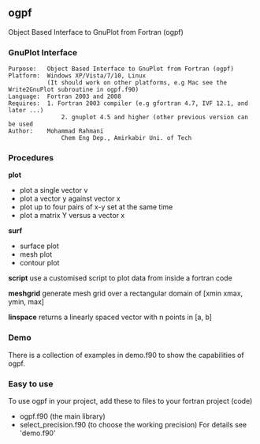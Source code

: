## ogpf
Object Based Interface to GnuPlot from Fortran (ogpf)

### GnuPlot Interface

	Purpose:   Object Based Interface to GnuPlot from Fortran (ogpf)
	Platform:  Windows XP/Vista/7/10, Linux
			   (It should work on other platforms, e.g Mac see the Write2GnuPlot subroutine in ogpf.f90)
	Language:  Fortran 2003 and 2008
	Requires:  1. Fortran 2003 compiler (e.g gfortran 4.7, IVF 12.1, and later ...)
			       2. gnuplot 4.5 and higher (other previous version can be used
	Author:    Mohammad Rahmani
			       Chem Eng Dep., Amirkabir Uni. of Tech

### Procedures
**plot**

* plot a single vector v
* plot a vector y against vector x
* plot up to four pairs of x-y set at the same time
* plot a matrix Y versus a vector x

**surf**

* surface plot
* mesh plot
* contour plot

**script**
  use a customised script to plot data from inside a fortran code
 
**meshgrid**
  generate mesh grid over a rectangular domain of [xmin xmax, ymin, max]
 
**linspace**
  returns a linearly spaced vector with n points in [a, b]

### Demo
There is a collection of examples in demo.f90 to show the capabilities of ogpf.

### Easy to use
To use ogpf in your project, add these to files to your fortran project (code)
* ogpf.f90 (the main library)
* select_precision.f90 (to choose the working precision)
For details see 'demo.f90'

